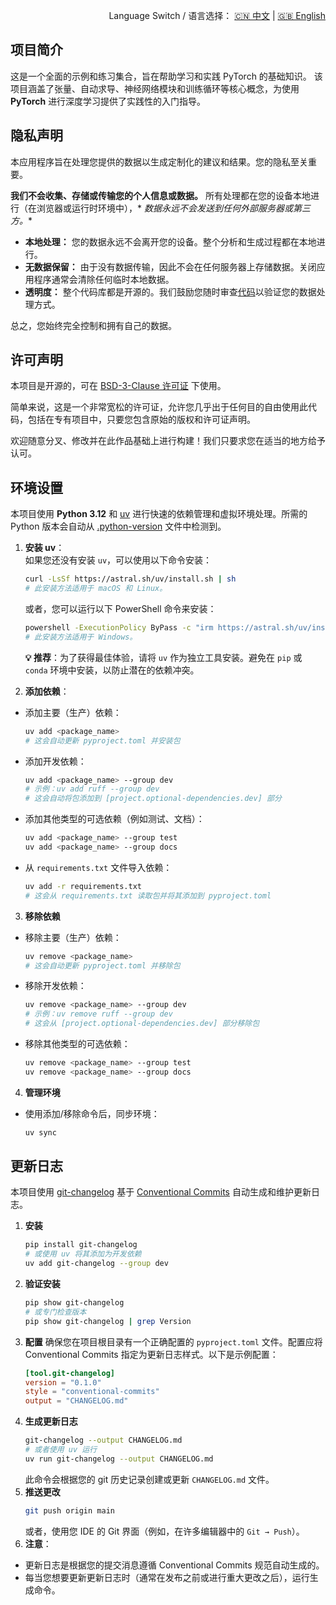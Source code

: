 <p align="right">
  Language Switch / 语言选择：
  <a href="./README.zh-CN.md">🇨🇳 中文</a> | <a href="./README.md">🇬🇧 English</a>
</p>

**项目简介**
---
这是一个全面的示例和练习集合，旨在帮助学习和实践 PyTorch 的基础知识。
该项目涵盖了张量、自动求导、神经网络模块和训练循环等核心概念，为使用 **PyTorch** 进行深度学习提供了实践性的入门指导。

**隐私声明**
---
本应用程序旨在处理您提供的数据以生成定制化的建议和结果。您的隐私至关重要。

**我们不会收集、存储或传输您的个人信息或数据。** 所有处理都在您的设备本地进行（在浏览器或运行时环境中），*
*数据永远不会发送到任何外部服务器或第三方。**

- **本地处理：** 您的数据永远不会离开您的设备。整个分析和生成过程都在本地进行。
- **无数据保留：** 由于没有数据传输，因此不会在任何服务器上存储数据。关闭应用程序通常会清除任何临时本地数据。
- **透明度：** 整个代码库都是开源的。我们鼓励您随时审查[代码](./)以验证您的数据处理方式。

总之，您始终完全控制和拥有自己的数据。

**许可声明**
---
本项目是开源的，可在 [BSD-3-Clause 许可证](LICENCE) 下使用。

简单来说，这是一个非常宽松的许可证，允许您几乎出于任何目的自由使用此代码，包括在专有项目中，只要您包含原始的版权和许可证声明。

欢迎随意分叉、修改并在此作品基础上进行构建！我们只要求您在适当的地方给予认可。

**环境设置**
---
本项目使用 **Python 3.12** 和 [uv](https://docs.astral.sh/uv/) 进行快速的依赖管理和虚拟环境处理。所需的 Python
版本会自动从 [.python-version](.python-version) 文件中检测到。

1. **安装 uv**：  
   如果您还没有安装 `uv`，可以使用以下命令安装：
    ```bash
    curl -LsSf https://astral.sh/uv/install.sh | sh
    # 此安装方法适用于 macOS 和 Linux。
    ```
   或者，您可以运行以下 PowerShell 命令来安装：
    ```bash
    powershell -ExecutionPolicy ByPass -c "irm https://astral.sh/uv/install.ps1 | iex"
    # 此安装方法适用于 Windows。
    ```

   **💡 推荐**：为了获得最佳体验，请将 `uv` 作为独立工具安装。避免在 `pip` 或 `conda` 环境中安装，以防止潜在的依赖冲突。

2. **添加依赖**：

- 添加主要（生产）依赖：
    ```bash
    uv add <package_name>
    # 这会自动更新 pyproject.toml 并安装包
    ```
- 添加开发依赖：
    ```bash
    uv add <package_name> --group dev
    # 示例：uv add ruff --group dev
    # 这会自动将包添加到 [project.optional-dependencies.dev] 部分
    ```
- 添加其他类型的可选依赖（例如测试、文档）：
    ```bash
    uv add <package_name> --group test
    uv add <package_name> --group docs
    ```
- 从 `requirements.txt` 文件导入依赖：
    ```bash
    uv add -r requirements.txt
    # 这会从 requirements.txt 读取包并将其添加到 pyproject.toml
    ```

3. **移除依赖**

- 移除主要（生产）依赖：
    ```bash
    uv remove <package_name>
    # 这会自动更新 pyproject.toml 并移除包
    ```
- 移除开发依赖：
    ```bash
    uv remove <package_name> --group dev
    # 示例：uv remove ruff --group dev
    # 这会从 [project.optional-dependencies.dev] 部分移除包
    ```
- 移除其他类型的可选依赖：
    ```bash
    uv remove <package_name> --group test
    uv remove <package_name> --group docs
    ```

4. **管理环境**

- 使用添加/移除命令后，同步环境：
    ```bash
    uv sync
    ```

**更新日志**
---
本项目使用 [git-changelog](https://github.com/pawamoy/git-changelog)
基于 [Conventional Commits](https://www.conventionalcommits.org/) 自动生成和维护更新日志。

1. **安装**
   ```bash
   pip install git-changelog
   # 或使用 uv 将其添加为开发依赖
   uv add git-changelog --group dev
   ```
2. **验证安装**
   ```bash
   pip show git-changelog
   # 或专门检查版本
   pip show git-changelog | grep Version
   ```
3. **配置**
   确保您在项目根目录有一个正确配置的 `pyproject.toml` 文件。配置应将 Conventional Commits 指定为更新日志样式。以下是示例配置：
   ```toml
   [tool.git-changelog]
   version = "0.1.0"
   style = "conventional-commits"
   output = "CHANGELOG.md"
   ```
4. **生成更新日志**
   ```bash
   git-changelog --output CHANGELOG.md
   # 或者使用 uv 运行
   uv run git-changelog --output CHANGELOG.md
   ```
   此命令会根据您的 git 历史记录创建或更新 `CHANGELOG.md` 文件。
5. **推送更改**
   ```bash
   git push origin main
   ```
   或者，使用您 IDE 的 Git 界面（例如，在许多编辑器中的 `Git → Push`）。
6. **注意**：

- 更新日志是根据您的提交消息遵循 Conventional Commits 规范自动生成的。
- 每当您想要更新更新日志时（通常在发布之前或进行重大更改之后），运行生成命令。
